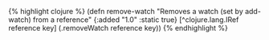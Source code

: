 {% highlight clojure %}
(defn remove-watch
  "Removes a watch (set by add-watch) from a reference"
  {:added "1.0"
   :static true}
  [^clojure.lang.IRef reference key]
  (.removeWatch reference key))
{% endhighlight %}
